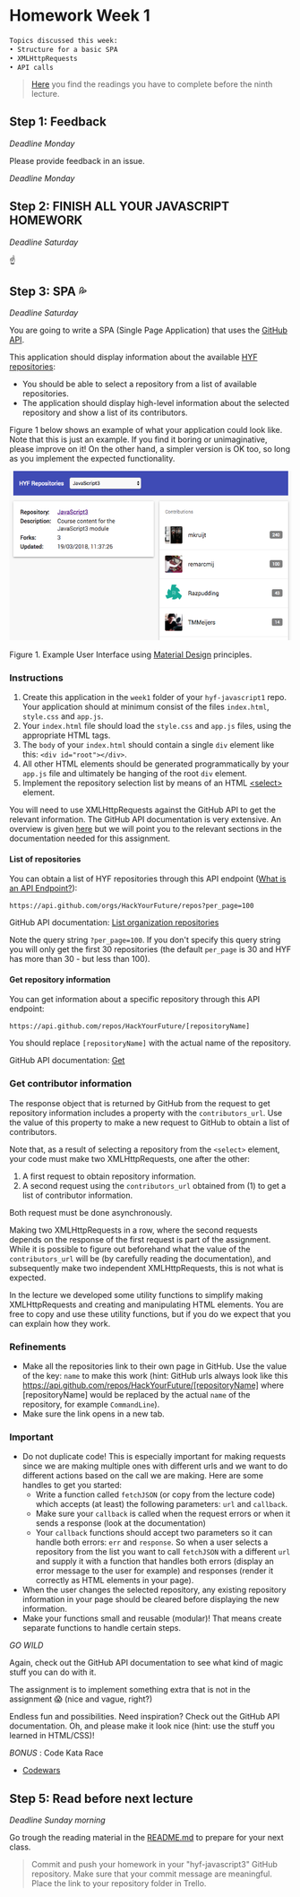 # Homework Week 1

```
Topics discussed this week:
• Structure for a basic SPA
• XMLHttpRequests
• API calls
```


>[Here](/Week3/README.md) you find the readings you have to complete before the ninth lecture.

## Step 1: Feedback

_Deadline Monday_

Please provide feedback in an issue.

_Deadline Monday_

## Step 2: FINISH ALL YOUR JAVASCRIPT HOMEWORK

_Deadline Saturday_

:point_up:

## Step 3: SPA :sweat_drops:

_Deadline Saturday_

You are going to write a SPA (Single Page Application) that uses the [GitHub API](https://developer.github.com/guides/getting-started/).

This application should display information about the available [HYF repositories](https://github.com/hackyourfuture):

- You should be able to select a repository from a list of available repositories.
- The application should display high-level information about the selected repository and show a list of its contributors.

Figure 1 below shows an example of what your application could look like. Note that this is just an example. If you find it boring or unimaginative, please improve on it! On the other hand, a simpler version is OK too, so long as you implement the expected functionality.

![UI Example](./assets/hyf-github.png)

Figure 1. Example User Interface using [Material Design](https://material.io/guidelines/) principles.

### Instructions

1. Create this application in the `week1` folder of your `hyf-javascript1` repo. Your application should at minimum consist of the files `index.html`, `style.css` and `app.js`.
2. Your `index.html` file should load the `style.css` and `app.js` files, using the appropriate HTML tags.
3. The `body` of your `index.html` should contain a single `div` element like this: `<div id="root"></div>`.
4. All other HTML elements should be generated programmatically by your `app.js` file and ultimately be hanging of the root `div` element.
5. Implement the repository selection list by means of an HTML [\<select\>](https://developer.mozilla.org/en-US/docs/Web/HTML/Element/select) element.

You will need to use XMLHttpRequests against the GitHub API to get the relevant information. The GitHub API documentation is very extensive. An overview is given [here](https://developer.github.com/v3/) but we will point you to the relevant sections in the documentation needed for this assignment.

#### List of repositories

You can obtain a list of HYF repositories through this API endpoint ([What is an API Endpoint?](https://teamtreehouse.com/community/what-is-an-api-endpoint)):

```
https://api.github.com/orgs/HackYourFuture/repos?per_page=100
```

GitHub API documentation: [List organization repositories](https://developer.github.com/v3/repos/#list-organization-repositories)

Note the query string `?per_page=100`. If you don't specify this query string you will only get the first 30 repositories (the default `per_page` is 30 and HYF has more than 30 - but less than 100).

#### Get repository information

You can get information about a specific repository through this API endpoint:

```
https://api.github.com/repos/HackYourFuture/[repositoryName]
```

You should replace `[repositoryName]` with the actual name of the repository.

GitHub API documentation: [Get](https://developer.github.com/v3/repos/#get)

### Get contributor information

The response object that is returned by GitHub from the request to get repository information includes a property with the `contributors_url`. Use the value of this property to make a new request to GitHub to obtain a list of contributors.

Note that, as a result of selecting a repository from the `<select>` element, your code must make two XMLHttpRequests, one after the other:

1. A first request to obtain repository information.
2. A second request using the `contributors_url` obtained from (1) to get a list of contributor information.

Both request must be done asynchronously.

Making two XMLHttpRequests in a row, where the second requests depends on the response of the first request is part of the assignment. While it is possible to figure out beforehand what the value of the `contributors_url` will be (by carefully reading the documentation), and subsequently make two independent XMLHttpRequests, this is not what is expected.

In the lecture we developed some utility functions to simplify making XMLHttpRequests and creating and manipulating HTML elements. You are free to copy and use these utility functions, but if you do we expect that you can explain how they work.

### Refinements

- Make all the repositories link to their own page in GitHub. Use the value of the key: `name` to make this work (hint: GitHub urls always look like this https://api.github.com/repos/HackYourFuture/[repositoryName] where [repositoryName] would be replaced by the actual `name` of the repository, for example `CommandLine`).
- Make sure the link opens in a new tab.


### Important

- Do not duplicate code! This is especially important for making requests since we are making multiple ones with different urls and we want to do different actions based on the call we are making. Here are some handles to get you started:
  - Write a function called `fetchJSON` (or copy from the lecture code) which accepts (at least) the following parameters: `url` and `callback`.
  - Make sure your `callback` is called when the request errors or when it sends a response (look at the documentation)
  - Your `callback` functions should accept two parameters so it can handle both errors: `err` and `response`.
  So when a user selects a repository from the list you want to call `fetchJSON` with a different `url` and supply it with a function that handles both errors (display an error message to the user for example) and responses (render it correctly as HTML elements in your page).
- When the user changes the selected repository, any existing repository information in your page should be cleared before displaying the new information.
- Make your functions small and reusable (modular)! That means create separate functions to handle certain steps.

_GO WILD_

Again, check out the GitHub API documentation to see what kind of magic stuff you can do with it.

The assignment is to implement something extra that is not in the assignment :scream: (nice and vague, right?)

Endless fun and possibilities. Need inspiration? Check out the GitHub API documentation. Oh, and please make it look nice (hint: use the stuff you learned in HTML/CSS)!


_BONUS_ : Code Kata Race

- [Codewars](https://www.codewars.com/collections/hyf-homework-number-2)


## Step 5: Read before next lecture

_Deadline Sunday morning_

Go trough the reading material in the [README.md](/Week2/README.md) to prepare for your next class.

>Commit and push your homework in your "hyf-javascript3" GitHub repository.
Make sure that your commit message are meaningful.
Place the link to your repository folder in Trello.